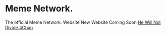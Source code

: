# Meme Network.
The official Meme Network. Website
New Website Coming Soon
[He Will Not Divide 4Chan](https://memenetwork.github.io/hewillnotdivide4chan)
